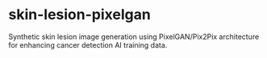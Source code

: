 # skin-lesion-pixelgan
Synthetic skin lesion image generation using PixelGAN/Pix2Pix architecture for enhancing cancer detection AI training data.
